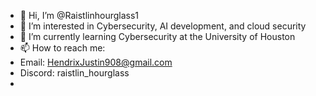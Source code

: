 - 👋 Hi, I’m @Raistlinhourglass1
- 👀 I’m interested in Cybersecurity, AI development, and cloud security 
- 🌱 I’m currently learning Cybersecurity at the University of Houston
- 📫 How to reach me:
- Email: HendrixJustin908@gmail.com
- Discord: raistlin_hourglass
- 

<!---
Raistlinhourglass1/Raistlinhourglass1 is a ✨ special ✨ repository because its `README.md` (this file) appears on your GitHub profile.
You can click the Preview link to take a look at your changes.
--->
